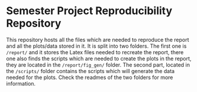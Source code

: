 # Semester Project Reproducibility Repository

This repository hosts all the files which are needed to reproduce the report and all the plots/data stored in it. It is split into two folders. The first one is `/report/` and it stores the Latex files needed to recreate the report, there one also finds the scripts which are needed to create the plots in the report, they are located in the `/report/fig_gen/` folder. The second part, located in the `/scripts/` folder contains the scripts which will generate the data needed for the plots. Check the readmes of the two folders for more information.